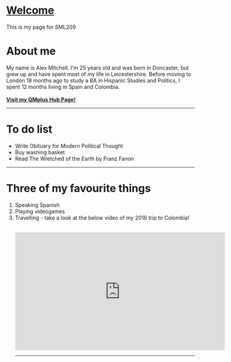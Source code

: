 <h1><u>Welcome</u></h1>
<p>This is my page for SML209</p>

<h1>About me</h1>
<p>My name is Alex Mitchell. I'm 25 years old and was born in Doncaster, but grew up and have spent most of my life in Leicestershire. Before moving to London 18 months ago to study a BA in Hispanic Studies and Politics, I spent 12 months living in Spain and Colombia.
<br>
<br>
<a href="https://hub.qmplus.qmul.ac.uk/view/view.php?t=4PMb3Y5QLKh7enARmxdF"><strong> Visit my QMplus Hub Page!</strong></a>
</p>
<hr>
  
<h1>To do list</h1>
<p>
<ul><li>Write Obituary for Modern Political Thought</li> <li>Buy washing basket</li> <li>Read The Wretched of the Earth by Franz Fanon</li>
</ul>
</p>

 
<hr>
<h1>Three of my favourite things</h1>
<p>
<ol><li>Speaking Spanish</li><li>Playing videogames</li><li>Travelling - take a look at the below video of my 2016 trip to Colombia!</li></p>
<br>
<iframe width="560" height="315" src="https://www.youtube.com/embed/rks_VRZfLFg" frameborder="0" allow="autoplay; encrypted-media" allowfullscreen></iframe>

<hr>
